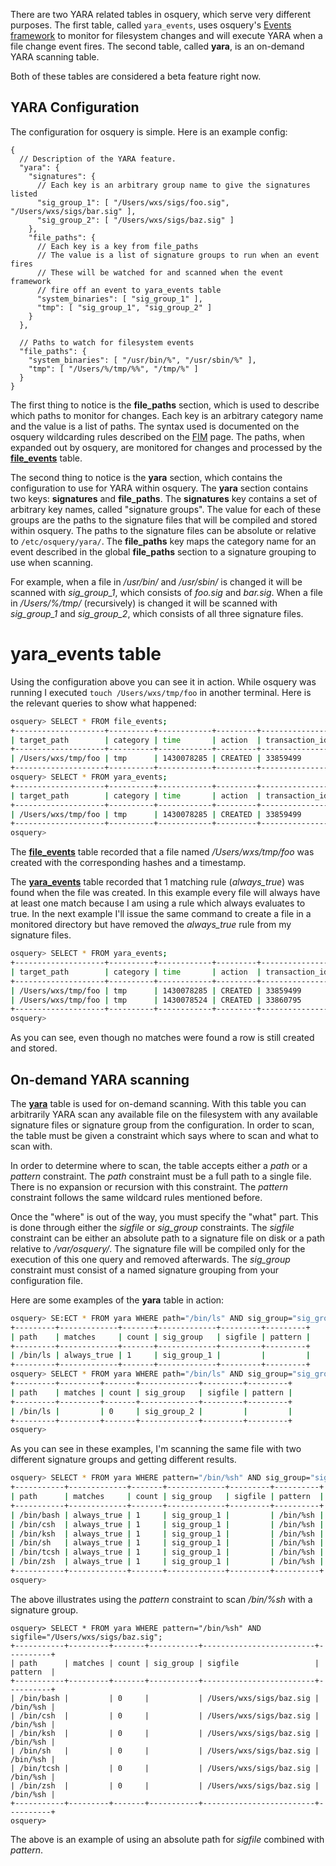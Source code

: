 There are two YARA related tables in osquery, which serve very different purposes. The first table, called `yara_events`, uses osquery's [Events framework](../development/pubsub-framework.md) to monitor for filesystem changes and will execute YARA when a file change event fires. The second table, called **yara**, is an on-demand YARA scanning table.

Both of these tables are considered a beta feature right now.

## YARA Configuration

The configuration for osquery is simple. Here is an example config:

```
{
  // Description of the YARA feature.
  "yara": {
    "signatures": {
      // Each key is an arbitrary group name to give the signatures listed
      "sig_group_1": [ "/Users/wxs/sigs/foo.sig", "/Users/wxs/sigs/bar.sig" ],
      "sig_group_2": [ "/Users/wxs/sigs/baz.sig" ]
    },
    "file_paths": {
      // Each key is a key from file_paths
      // The value is a list of signature groups to run when an event fires
      // These will be watched for and scanned when the event framework
      // fire off an event to yara_events table
      "system_binaries": [ "sig_group_1" ],
      "tmp": [ "sig_group_1", "sig_group_2" ]
    }
  },

  // Paths to watch for filesystem events
  "file_paths": {
    "system_binaries": [ "/usr/bin/%", "/usr/sbin/%" ],
    "tmp": [ "/Users/%/tmp/%%", "/tmp/%" ]
  }
}
```

The first thing to notice is the **file_paths** section, which is used to describe which paths to monitor for changes. Each key is an arbitrary category name and the value is a list of paths. The syntax used is documented on the osquery wildcarding rules described on the [FIM](../deployment/file-integrity-monitoring.md) page. The paths, when expanded out by osquery, are monitored for changes and processed by the [**file_events**](https://osquery.io/schema/#file_events) table.

The second thing to notice is the **yara** section, which contains the configuration to use for YARA within osquery. The **yara** section contains two keys: **signatures** and **file_paths**. The **signatures** key contains a set of arbitrary key names, called "signature groups". The value for each of these groups are the paths to the signature files that will be compiled and stored within osquery. The paths to the signature files can be absolute or relative to ```/etc/osquery/yara/```. The **file_paths** key maps the category name for an event described in the global **file_paths** section to a signature grouping to use when scanning.

For example, when a file in */usr/bin/* and */usr/sbin/* is changed it will be scanned with *sig_group_1*, which consists of *foo.sig* and *bar.sig*. When a file in */Users/%/tmp/* (recursively) is changed it will be scanned with *sig_group_1* and *sig_group_2*, which consists of all three signature files.

# yara_events table

Using the configuration above you can see it in action. While osquery was running I executed `touch /Users/wxs/tmp/foo` in another terminal. Here is the relevant queries to show what happened:

```bash
osquery> SELECT * FROM file_events;
+--------------------+----------+------------+---------+----------------+----------------------------------+------------------------------------------+------------------------------------------------------------------+
| target_path        | category | time       | action  | transaction_id | md5                              | sha1                                     | sha256                                                           |
+--------------------+----------+------------+---------+----------------+----------------------------------+------------------------------------------+------------------------------------------------------------------+
| /Users/wxs/tmp/foo | tmp      | 1430078285 | CREATED | 33859499       | d41d8cd98f00b204e9800998ecf8427e | da39a3ee5e6b4b0d3255bfef95601890afd80709 | e3b0c44298fc1c149afbf4c8996fb92427ae41e4649b934ca495991b7852b855 |
+--------------------+----------+------------+---------+----------------+----------------------------------+------------------------------------------+------------------------------------------------------------------+
osquery> SELECT * FROM yara_events;
+--------------------+----------+------------+---------+----------------+-------------+-------+
| target_path        | category | time       | action  | transaction_id | matches     | count |
+--------------------+----------+------------+---------+----------------+-------------+-------+
| /Users/wxs/tmp/foo | tmp      | 1430078285 | CREATED | 33859499       | always_true | 1     |
+--------------------+----------+------------+---------+----------------+-------------+-------+
osquery>
```

The [**file_events**](https://osquery.io/schema/#file_events) table recorded that a file named */Users/wxs/tmp/foo* was created with the corresponding hashes and a timestamp.

The [**yara_events**](https://osquery.io/schema/#yara_events) table recorded that 1 matching rule (*always_true*) was found when the file was created. In this example every file will always have at least one match because I am using a rule which always evaluates to true. In the next example I'll issue the same command to create a file in a monitored directory but have removed the *always_true* rule from my signature files.

```bash
osquery> SELECT * FROM yara_events;
+--------------------+----------+------------+---------+----------------+-------------+-------+
| target_path        | category | time       | action  | transaction_id | matches     | count |
+--------------------+----------+------------+---------+----------------+-------------+-------+
| /Users/wxs/tmp/foo | tmp      | 1430078285 | CREATED | 33859499       | always_true | 1     |
| /Users/wxs/tmp/foo | tmp      | 1430078524 | CREATED | 33860795       |             | 0     |
+--------------------+----------+------------+---------+----------------+-------------+-------+
osquery>
```

As you can see, even though no matches were found a row is still created and stored.

## On-demand YARA scanning

The [**yara**](https://osquery.io/schema/#yara) table is used for on-demand scanning. With this table you can arbitrarily YARA scan any available file on the filesystem with any available signature files or signature group from the configuration. In order to scan, the table must be given a constraint which says where to scan and what to scan with.

In order to determine where to scan, the table accepts either a *path* or a *pattern* constraint. The *path* constraint must be a full path to a single file. There is no expansion or recursion with this constraint. The *pattern* constraint follows the same wildcard rules mentioned before.

Once the "where" is out of the way, you must specify the "what" part. This is done through either the *sigfile* or *sig_group* constraints. The *sigfile* constraint can be either an absolute path to a signature file on disk or a path relative to */var/osquery/*. The signature file will be compiled only for the execution of this one query and removed afterwards. The *sig_group* constraint must consist of a named signature grouping from your configuration file.

Here are some examples of the **yara** table in action:

```bash
osquery> SE:ECT * FROM yara WHERE path="/bin/ls" AND sig_group="sig_group_1";
+---------+-------------+-------+-------------+---------+---------+
| path    | matches     | count | sig_group   | sigfile | pattern |
+---------+-------------+-------+-------------+---------+---------+
| /bin/ls | always_true | 1     | sig_group_1 |         |         |
+---------+-------------+-------+-------------+---------+---------+
osquery> SELECT * FROM yara WHERE path="/bin/ls" AND sig_group="sig_group_2";
+---------+---------+-------+-------------+---------+---------+
| path    | matches | count | sig_group   | sigfile | pattern |
+---------+---------+-------+-------------+---------+---------+
| /bin/ls |         | 0     | sig_group_2 |         |         |
+---------+---------+-------+-------------+---------+---------+
osquery>
```

As you can see in these examples, I'm scanning the same file with two different signature groups and getting different results.

```bash
osquery> SELECT * FROM yara WHERE pattern="/bin/%sh" AND sig_group="sig_group_1";
+-----------+-------------+-------+-------------+---------+----------+
| path      | matches     | count | sig_group   | sigfile | pattern  |
+-----------+-------------+-------+-------------+---------+----------+
| /bin/bash | always_true | 1     | sig_group_1 |         | /bin/%sh |
| /bin/csh  | always_true | 1     | sig_group_1 |         | /bin/%sh |
| /bin/ksh  | always_true | 1     | sig_group_1 |         | /bin/%sh |
| /bin/sh   | always_true | 1     | sig_group_1 |         | /bin/%sh |
| /bin/tcsh | always_true | 1     | sig_group_1 |         | /bin/%sh |
| /bin/zsh  | always_true | 1     | sig_group_1 |         | /bin/%sh |
+-----------+-------------+-------+-------------+---------+----------+
osquery>
```

The above illustrates using the *pattern* constraint to scan */bin/%sh* with a signature group.

```
osquery> SELECT * FROM yara WHERE pattern="/bin/%sh" AND sigfile="/Users/wxs/sigs/baz.sig";
+-----------+---------+-------+-----------+-------------------------+----------+
| path      | matches | count | sig_group | sigfile                 | pattern  |
+-----------+---------+-------+-----------+-------------------------+----------+
| /bin/bash |         | 0     |           | /Users/wxs/sigs/baz.sig | /bin/%sh |
| /bin/csh  |         | 0     |           | /Users/wxs/sigs/baz.sig | /bin/%sh |
| /bin/ksh  |         | 0     |           | /Users/wxs/sigs/baz.sig | /bin/%sh |
| /bin/sh   |         | 0     |           | /Users/wxs/sigs/baz.sig | /bin/%sh |
| /bin/tcsh |         | 0     |           | /Users/wxs/sigs/baz.sig | /bin/%sh |
| /bin/zsh  |         | 0     |           | /Users/wxs/sigs/baz.sig | /bin/%sh |
+-----------+---------+-------+-----------+-------------------------+----------+
osquery>
```

The above is an example of using an absolute path for *sigfile* combined with *pattern*.

